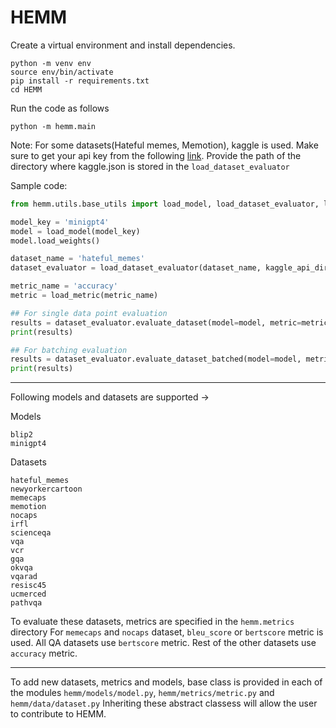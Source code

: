 
# HEMM

Create a virtual environment and install dependencies.

```
python -m venv env
source env/bin/activate
pip install -r requirements.txt
cd HEMM
```

Run the code as follows 

```
python -m hemm.main
```

Note: For some datasets(Hateful memes, Memotion), kaggle is used. Make sure to get your api key from the following [link](https://github.com/Kaggle/kaggle-api).
Provide the path of the directory where kaggle.json is stored in the ```load_dataset_evaluator```

Sample code:

```python
from hemm.utils.base_utils import load_model, load_dataset_evaluator, load_metric

model_key = 'minigpt4'
model = load_model(model_key)
model.load_weights()

dataset_name = 'hateful_memes'
dataset_evaluator = load_dataset_evaluator(dataset_name, kaggle_api_directory='./')

metric_name = 'accuracy'
metric = load_metric(metric_name)

## For single data point evaluation
results = dataset_evaluator.evaluate_dataset(model=model, metric=metric)
print(results)

## For batching evaluation
results = dataset_evaluator.evaluate_dataset_batched(model=model, metric=metric, batch_size=32)
print(results)
```


---------------------------------------------------------------------------


Following models and datasets are supported -> 

Models
```
blip2
minigpt4
```

Datasets
```
hateful_memes
newyorkercartoon
memecaps
memotion
nocaps
irfl
scienceqa
vqa
vcr
gqa
okvqa
vqarad
resisc45
ucmerced
pathvqa
```

To evaluate these datasets, metrics are specified in the ```hemm.metrics``` directory
For ```memecaps``` and ```nocaps``` dataset, ```bleu_score``` or ```bertscore``` metric is used. All QA datasets use ```bertscore``` metric. Rest of the other datasets use ```accuracy``` metric. 


-----------------------------------------------------------------------------------------

To add new datasets, metrics and models, base class is provided in each of the modules ```hemm/models/model.py```, ```hemm/metrics/metric.py``` and ```hemm/data/dataset.py``` Inheriting these abstract classess will allow the user to contribute to HEMM.
